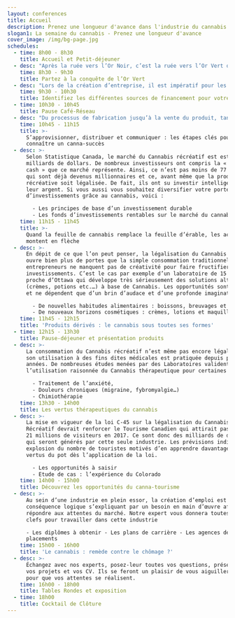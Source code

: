 ```yaml
---
layout: conferences
title: Accueil
description: Prenez une longueur d'avance dans l'industrie du cannabis
slogan1: La semaine du cannabis - Prenez une longueur d'avance
cover_image: /img/bg-page.jpg
schedules:
  - time: 8h00 - 8h30
    title: Accueil et Petit-déjeuner
  - desc: "Après la ruée vers l’Or Noir, c’est la ruée vers l’Or Vert qui résonne dans tous les esprits. Selon les estimations, le marché Canadien du Cannabis pèserait près de 6,5 milliards de dollars. Toutes les parties prenantes seront bénéficiaires que ce soit les gouvernements qui espèrent une manne fiscale ou bien les entreprises qui prévoient des bénéfices importants. C’est pour cette raison que chacun se prépare au nouveau contexte créé par la légalisation de la marijuana. Profitez de la présence de nos experts pour tout savoir sur :\r\n\n•\tLes opportunités commerciales\r\n\n•\tLes nouvelles lois et réglementations\r\n\n•\tLes licences à obtenir\r\n\n•\tLes technologies et équipements disponibles\r\n\n•\tLes aménagements urbains à prévoir\r\n\n•\tLes formations nécessaires\r\n\n•\tLa reconversion des producteurs de fruits et légumes"
    time: 8h30 - 9h30
    title: Partez à la conquête de l’Or Vert
  - desc: "Lors de la création d’entreprise, il est impératif pour les entrepreneurs et les investisseurs d’identifier les enjeux entourant la légalisation du cannabis, ainsi que la gestion des risques associés au projet et le rôle prépondérant d’une assurance. En explorant les différentes sources de financements permettant d’accélérer le développement de leurs activités, les entrepreneurs ont tout intérêt à diversifier leurs sources de financements afin d’éviter toute dépendance vis-à-vis de ces sources de financement. C’est pourquoi nos experts aborderont les sujets suivants :\r\n\n•\tAssurances et gestion de risques\r\n\n•\tLes financements privés\r\n\n•\tLes financements gouvernementaux\r\n\n•\tLes financements participatifs\r\n\n•\tL’expérience des Pays-Bas\r\n\n•\tComment les municipalités peuvent-elles attirer des investisseurs ? \r\n\n•\tLe rôle d’une audit lors de la démarche de lancement"
    time: 9h30 - 10h30
    title: Identifiez les différentes sources de financement pour votre entreprise
  - time: 10h30 - 10h45
    title: Pause Café-Réseau
  - desc: "Du processus de fabrication jusqu’à la vente du produit, tant de questions se posent. Comment optimiser sa chaine d’approvisionnement ? Tisser un réseau de distribution solide dans un marché émergent ? Quelle communication adopter face à un marché qui ne laisse personne indifférent ?  \r\n\nPour répondre à toutes ces interrogations, nos experts se focaliseront sur :\r\n\n•\tLes enjeux d’une chaine d’approvisionnement efficiente\r\n\n•\tLes spécificités de la distribution au Québec\r\n\n•\tLes logiciels informatiques\r\n\n•\tLa sécurité au service de l’approvisionnement\r\n\n•\tLes services de logistique\r\n\n•\tLe contrôle de qualité\r\n\n•\tLes différents canaux de communication\r\n\n•\tLe positionnement et l’image de marque\r\n\n•\tLes réseaux sociaux\r\n\n•\tLes tactiques de pointe de marketing dans l’industrie du cannabis"
    time: 10h45 - 11h15
    title: >-
      S’approvisionner, distribuer et communiquer : les étapes clés pour
      connaître un canna-succès
  - desc: >-
      Selon Statistique Canada, le marché du Cannabis récréatif est estimé à 6
      milliards de dollars. De nombreux investisseurs ont compris la « machine à
      cash » que ce marché représente. Ainsi, ce n’est pas moins de 77 Canadiens
      qui sont déjà devenus millionnaires et ce, avant même que la production
      récréative soit légalisée. De fait, ils ont su investir intelligemment
      leur argent. Si vous aussi vous souhaitez diversifier votre portefeuille
      d’investissements grâce au cannabis, voici :

        - Les principes de base d’un investissement durable
        - Les fonds d’investissements rentables sur le marché du cannabis
    time: 11h15 - 11h45
    title: >-
      Quand la feuille de cannabis remplace la feuille d’érable, les actions
      montent en flèche
  - desc: >-
      En dépit de ce que l’on peut penser, la légalisation du Cannabis récréatif
      ouvre bien plus de portes que la simple consommation traditionnelle. Les
      entrepreneurs ne manquent pas de créativité pour faire fructifier leurs
      investissements. C’est le cas par exemple d’un laboratoire de 15 600 m2
      proche d’Ottawa qui développe très sérieusement des solutions alternatives
      (crèmes, potions etc.…) à base de Cannabis. Les opportunités sont infinies
      et ne dépendent que d’un brin d’audace et d’une profonde imagination.

        - De nouvelles habitudes alimentaires : boissons, breuvages et friandises
        - De nouveaux horizons cosmétiques : crèmes, lotions et maquillage
    time: 11h45 - 12h15
    title: 'Produits dérivés : le cannabis sous toutes ses formes'
  - time: 12h15 - 13h30
    title: Pause-déjeuner et présentation produits
  - desc: >-
      La consommation du Cannabis récréatif n’est même pas encore légalisée que
      son utilisation à des fins dites médicales est pratiquée depuis plusieurs
      années. De nombreuses études menées par des Laboratoires valident
      l’utilisation raisonnée du Cannabis thérapeutique pour certaines maladies.

        - Traitement de l’anxiété,
        - Douleurs chroniques (migraine, fybromyalgie…)
        - Chimiothérapie
    time: 13h30 - 14h00
    title: Les vertus thérapeutiques du cannabis
  - desc: >-
      La mise en vigueur de la loi C-45 sur la légalisation du Cannabis
      Récréatif devrait renforcer le Tourisme Canadien qui attirait pas moins de
      21 millions de visiteurs en 2017. Ce sont donc des milliards de dollars
      qui seront générés par cette seule industrie. Les prévisions indiquent une
      explosion du nombre de touristes motivés d’en apprendre davantage sur les
      vertus du pot dès l’application de la loi.

        - Les opportunités à saisir
        - Etude de cas : l’expérience du Colorado
    time: 14h00 - 15h00
    title: Découvrez les opportunités du canna-tourisme
  - desc: >-
      Au sein d’une industrie en plein essor, la création d’emploi est une
      conséquence logique s’expliquant par un besoin en main d’œuvre afin de
      répondre aux attentes du marché. Notre expert vous donnera toutes les
      clefs pour travailler dans cette industrie

      - Les diplômes à obtenir - Les plans de carrière - Les agences de
      placements
    time: 15h00 - 16h00
    title: 'Le cannabis : remède contre le chômage ?'
  - desc: >-
      Échangez avec nos experts, posez-leur toutes vos questions, présentez-leur
      vos projets et vos CV. Ils se feront un plaisir de vous aiguiller au mieux
      pour que vos attentes se réalisent.
    time: 16h00 - 18h00
    title: Tables Rondes et exposition
  - time: 18h00
    title: Cocktail de Clôture
---
```


